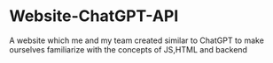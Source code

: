 # Website-ChatGPT-API
A website which me and my team created similar to ChatGPT to make ourselves familiarize with the concepts of JS,HTML and backend  
